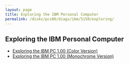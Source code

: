 ```yaml
---
layout: page
title: Exploring the IBM Personal Computer
permalink: /disks/pcx86/diags/ibm/5150/exploring/
---
```


Exploring the IBM Personal Computer
-----------------------------------

* [Exploring the IBM PC 1.00 (Color Version)](1.00/cga/)
* [Exploring the IBM PC 1.00 (Monochrome Version)](1.00/mda/)
